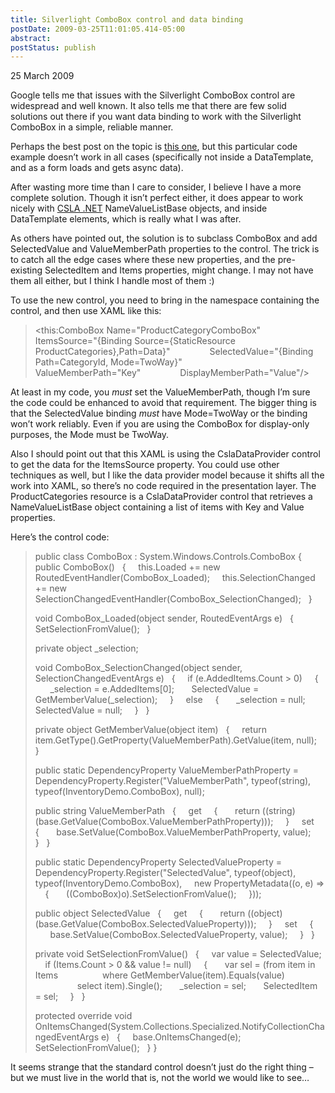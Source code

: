 ```yaml
---
title: Silverlight ComboBox control and data binding
postDate: 2009-03-25T11:01:05.414-05:00
abstract: 
postStatus: publish
---
```

25 March 2009

Google tells me that issues with the Silverlight ComboBox control are widespread and well known. It also tells me that there are few solid solutions out there if you want data binding to work with the Silverlight ComboBox in a simple, reliable manner.

Perhaps the best post on the topic is [this one](http://www.engineserver.com/silverlightcombobox/), but this particular code example doesn’t work in all cases (specifically not inside a DataTemplate, and as a form loads and gets async data).

After wasting more time than I care to consider, I believe I have a more complete solution. Though it isn’t perfect either, it does appear to work nicely with [CSLA .NET](http://www.lhotka.net/cslalight) NameValueListBase objects, and inside DataTemplate elements, which is really what I was after.

As others have pointed out, the solution is to subclass ComboBox and add SelectedValue and ValueMemberPath properties to the control. The trick is to catch all the edge cases where these new properties, and the pre-existing SelectedItem and Items properties, might change. I may not have them all either, but I think I handle most of them :)

To use the new control, you need to bring in the namespace containing the control, and then use XAML like this:


> &lt;this:ComboBox Name="ProductCategoryComboBox"
>                ItemsSource="{Binding Source={StaticResource ProductCategories},Path=Data}"
>                SelectedValue="{Binding Path=CategoryId, Mode=TwoWay}"
>                ValueMemberPath="Key"
>                DisplayMemberPath="Value"/&gt;


At least in my code, you *must* set the ValueMemberPath, though I’m sure the code could be enhanced to avoid that requirement. The bigger thing is that the SelectedValue binding *must* have Mode=TwoWay or the binding won’t work reliably. Even if you are using the ComboBox for display-only purposes, the Mode must be TwoWay.

Also I should point out that this XAML is using the CslaDataProvider control to get the data for the ItemsSource property. You could use other techniques as well, but I like the data provider model because it shifts all the work into XAML, so there’s no code required in the presentation layer. The ProductCategories resource is a CslaDataProvider control that retrieves a NameValueListBase object containing a list of items with Key and Value properties.

Here’s the control code:


> public class ComboBox : System.Windows.Controls.ComboBox
> {
>   public ComboBox()
>   {
>     this.Loaded += new RoutedEventHandler(ComboBox\_Loaded);
>     this.SelectionChanged += new SelectionChangedEventHandler(ComboBox\_SelectionChanged);
>   }
>
> void ComboBox\_Loaded(object sender, RoutedEventArgs e)
>   {
>     SetSelectionFromValue();
>   }
>
> private object \_selection;
>
> void ComboBox\_SelectionChanged(object sender, SelectionChangedEventArgs e)
>   {
>     if (e.AddedItems.Count &gt; 0)
>     {
>       \_selection = e.AddedItems[0];
>       SelectedValue = GetMemberValue(\_selection);
>     }
>     else
>     {
>       \_selection = null;
>       SelectedValue = null;
>     }
>   }
>
> private object GetMemberValue(object item)
>   {
>     return item.GetType().GetProperty(ValueMemberPath).GetValue(item, null);
>   }
>
> public static DependencyProperty ValueMemberPathProperty =
>     DependencyProperty.Register("ValueMemberPath", typeof(string), typeof(InventoryDemo.ComboBox), null);
>
> public string ValueMemberPath
>   {
>     get
>     {
>       return ((string)(base.GetValue(ComboBox.ValueMemberPathProperty)));
>     }
>     set
>     {
>       base.SetValue(ComboBox.ValueMemberPathProperty, value);
>     }
>   }
>
> public static DependencyProperty SelectedValueProperty =
>     DependencyProperty.Register("SelectedValue", typeof(object), typeof(InventoryDemo.ComboBox),
>     new PropertyMetadata((o, e) =&gt;
>     {
>       ((ComboBox)o).SetSelectionFromValue();
>     }));
>
> public object SelectedValue
>   {
>     get
>     {
>       return ((object)(base.GetValue(ComboBox.SelectedValueProperty)));
>     }
>     set
>     {
>       base.SetValue(ComboBox.SelectedValueProperty, value);
>     }
>   }
>
> private void SetSelectionFromValue()
>   {
>     var value = SelectedValue;
>     if (Items.Count &gt; 0 && value != null)
>     {
>       var sel = (from item in Items
>                  where GetMemberValue(item).Equals(value)
>                  select item).Single();
>       \_selection = sel;
>       SelectedItem = sel;
>     }
>   }
>
> protected override void OnItemsChanged(System.Collections.Specialized.NotifyCollectionChangedEventArgs e)
>   {
>     base.OnItemsChanged(e);
>     SetSelectionFromValue();
>   }
> }


It seems strange that the standard control doesn’t just do the right thing – but we must live in the world that is, not the world we would like to see…
